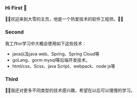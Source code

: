 ### Hi First 👋
🌱🌱欢迎来到大雪的主页，他是一个热爱技术的软件工程师。🌱🌱  
### Second
我工作or学习中大概会使用如下这些技术：
- java以及java web、Spring、Spring Cloud等
- goLang、gorm mysql等后端开发技术。
- html/css、Scss、java Script、webpack、node js等
### Third
🤔🤔我还对更多不同类型的技术感兴趣，希望在以后可以慢慢的学习。

<!--
**daxue0929/daxue0929** is a ✨ _special_ ✨ repository because its `README.md` (this file) appears on your GitHub profile.
Here are some ideas to get you started:
- 🔭 I’m currently working on ...
- 🌱 I’m currently learning ...
- 👯 I’m looking to collaborate on ...
- 🤔 I’m looking for help with ...
- 💬 Ask me about ...
- 📫 How to reach me: ...
- 😄 Pronouns: ...
- ⚡ Fun fact: ...
-->
